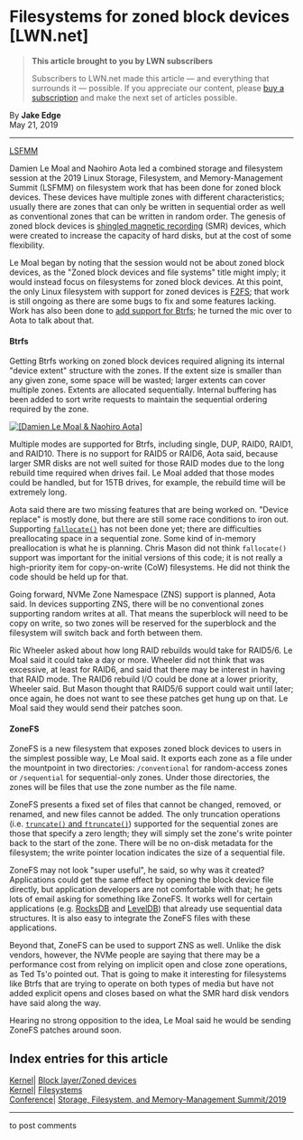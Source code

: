 # Filesystems for zoned block devices [LWN.net]

> **This article brought to you by LWN subscribers**
> 
> Subscribers to LWN.net made this article — and everything that surrounds it — possible. If you appreciate our content, please [buy a subscription](/Promo/nst-nag3/subscribe) and make the next set of articles possible. 

By **Jake Edge**  
May 21, 2019 

* * *

[LSFMM](/Articles/lsfmm2019/)

Damien Le Moal and Naohiro Aota led a combined storage and filesystem session at the 2019 Linux Storage, Filesystem, and Memory-Management Summit (LSFMM) on filesystem work that has been done for zoned block devices. These devices have multiple zones with different characteristics; usually there are zones that can only be written in sequential order as well as conventional zones that can be written in random order. The genesis of zoned block devices is [shingled magnetic recording](https://en.wikipedia.org/wiki/Shingled_magnetic_recording) (SMR) devices, which were created to increase the capacity of hard disks, but at the cost of some flexibility. 

Le Moal began by noting that the session would not be about zoned block devices, as the "Zoned block devices and file systems" title might imply; it would instead focus on filesystems for zoned block devices. At this point, the only Linux filesystem with support for zoned devices is [F2FS](https://en.wikipedia.org/wiki/F2FS); that work is still ongoing as there are some bugs to fix and some features lacking. Work has also been done to [add support for Btrfs](/ml/linux-btrfs/20180809180450.5091-1-naota@elisp.net/); he turned the mic over to Aota to talk about that. 

#### Btrfs

Getting Btrfs working on zoned block devices required aligning its internal "device extent" structure with the zones. If the extent size is smaller than any given zone, some space will be wasted; larger extents can cover multiple zones. Extents are allocated sequentially. Internal buffering has been added to sort write requests to maintain the sequential ordering required by the zone. 

[ ![\[Damien Le Moal & Naohiro Aota\]](https://static.lwn.net/images/2019/lsf-lemoal-aota-sm.jpg) ](/Articles/788849/)

Multiple modes are supported for Btrfs, including single, DUP, RAID0, RAID1, and RAID10. There is no support for RAID5 or RAID6, Aota said, because larger SMR disks are not well suited for those RAID modes due to the long rebuild time required when drives fail. Le Moal added that those modes could be handled, but for 15TB drives, for example, the rebuild time will be extremely long. 

Aota said there are two missing features that are being worked on. "Device replace" is mostly done, but there are still some race conditions to iron out. Supporting [`fallocate()`](http://man7.org/linux/man-pages/man2/fallocate.2.html) has not been done yet; there are difficulties preallocating space in a sequential zone. Some kind of in-memory preallocation is what he is planning. Chris Mason did not think `fallocate()` support was important for the initial versions of this code; it is not really a high-priority item for copy-on-write (CoW) filesystems. He did not think the code should be held up for that. 

Going forward, NVMe Zone Namespace (ZNS) support is planned, Aota said. In devices supporting ZNS, there will be no conventional zones supporting random writes at all. That means the superblock will need to be copy on write, so two zones will be reserved for the superblock and the filesystem will switch back and forth between them. 

Ric Wheeler asked about how long RAID rebuilds would take for RAID5/6. Le Moal said it could take a day or more. Wheeler did not think that was excessive, at least for RAID6, and said that there may be interest in having that RAID mode. The RAID6 rebuild I/O could be done at a lower priority, Wheeler said. But Mason thought that RAID5/6 support could wait until later; once again, he does not want to see these patches get hung up on that. Le Moal said they would send their patches soon. 

#### ZoneFS

ZoneFS is a new filesystem that exposes zoned block devices to users in the simplest possible way, Le Moal said. It exports each zone as a file under the mountpoint in two directories: `/conventional` for random-access zones or `/sequential` for sequential-only zones. Under those directories, the zones will be files that use the zone number as the file name. 

ZoneFS presents a fixed set of files that cannot be changed, removed, or renamed, and new files cannot be added. The only truncation operations (i.e. [`truncate()` and `ftruncate()`](http://man7.org/linux/man-pages/man2/truncate64.2.html)) supported for the sequential zones are those that specify a zero length; they will simply set the zone's write pointer back to the start of the zone. There will be no on-disk metadata for the filesystem; the write pointer location indicates the size of a sequential file. 

ZoneFS may not look "super useful", he said, so why was it created? Applications could get the same effect by opening the block device file directly, but application developers are not comfortable with that; he gets lots of email asking for something like ZoneFS. It works well for certain applications (e.g. [RocksDB](https://rocksdb.org/) and [LevelDB](https://github.com/google/leveldb)) that already use sequential data structures. It is also easy to integrate the ZoneFS files with these applications. 

Beyond that, ZoneFS can be used to support ZNS as well. Unlike the disk vendors, however, the NVMe people are saying that there may be a performance cost from relying on implicit open and close zone operations, as Ted Ts'o pointed out. That is going to make it interesting for filesystems like Btrfs that are trying to operate on both types of media but have not added explicit opens and closes based on what the SMR hard disk vendors have said along the way. 

Hearing no strong opposition to the idea, Le Moal said he would be sending ZoneFS patches around soon. 

  
Index entries for this article  
---  
[Kernel](/Kernel/Index)| [Block layer/Zoned devices](/Kernel/Index#Block_layer-Zoned_devices)  
[Kernel](/Kernel/Index)| [Filesystems](/Kernel/Index#Filesystems)  
[Conference](/Archives/ConferenceIndex/)| [Storage, Filesystem, and Memory-Management Summit/2019](/Archives/ConferenceIndex/#Storage_Filesystem_and_Memory-Management_Summit-2019)  
  


* * *

to post comments 
